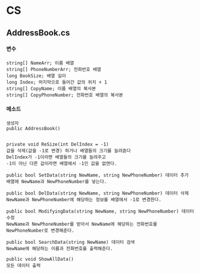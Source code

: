 # CS

## AddressBook.cs

#### 변수

    string[] NameArr; 이름 배열
    string[] PhoneNumberArr; 전화번호 배열
    long BookSize; 배열 길이
    long Index; 마지막으로 들어간 값의 위치 + 1
    string[] CopyName; 이름 배열의 복사본
    string[] CopyPhoneNumber; 전화번호 배열의 복사본
    
#### 메소드

    생성자
    public AddressBook()


    private void ReSize(int DelIndex = -1)
    값을 삭제(값을 -1로 변경) 하거나 배열들의 크기를 늘려쥰다
    DelIndex가 -1이라면 배열들의 크기를 늘려주고
    -1이 아닌 다른 값이라면 배열에서 -1인 값을 없엔다.
    
    public bool SetData(string NewName, string NewPhoneNumber) 데이터 추가
    배열에 NewName과 NewPhoneNumber를 넣는다.
    
    public bool DelData(string NewName, string NewPhoneNumber) 데이터 삭제
    NewName과 NewPhoneNumber에 해당하는 정보를 배열에서 -1로 변경한다.
    
    public bool ModifyingData(string NewName, string NewPhoneNumber) 데이터 수정
    NewName과 NewPhoneNumber를 받아서 NewName에 해당하는 전화번호를 NewPhoneNumber로 변경해준다.
    
    public bool SearchData(string NewName) 데이터 검색
    NewName에 해당하는 이름과 전화번호를 출력해준다.
    
    public void ShowAllData()
    모든 데이터 출력
